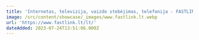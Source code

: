 ```yaml
---
title: 'Internetas, televizija, vaizdo stebėjimas, telefonija - FASTLINK'
image: /src/content/showcase/_images/www.fastlink.lt.webp
url: 'https://www.fastlink.lt/lt/'
dateAdded: 2023-07-24T13:51:06.000Z
---
```


